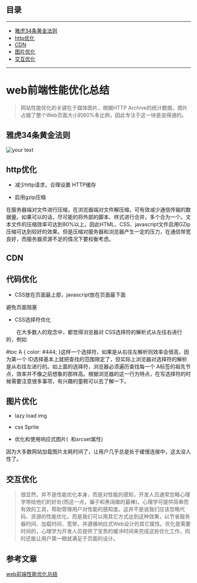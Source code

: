 ## 目录
---
- [雅虎34条黄金法则](#雅虎34条黄金法则)
- [http优化](#http优化)
- [CDN](#CDN)
- [图片优化](#图片优化)
- [交互优化](#交互优化)
---

 # web前端性能优化总结

 > 网站性能优化的关键在于媒体图片，根据HTTP Archive的统计数据，图片占据了整个Web页面大小的60%多比例，因此专注于这一块是说得通的。

## 雅虎34条黄金法则

 ![your text](http://o7bk1ffzo.bkt.clouddn.com/1500794916505)

## http优化

- 减少http请求，合理设置 HTTP缓存

- 启用gzip压缩

在服务器端对文件进行压缩，在浏览器端对文件解压缩，可有效减少通信传输的数据量。如果可以的话，尽可能的将外部的脚本、样式进行合并，多个合为一个。文本文件的压缩效率可达到80%以上，因此HTML、CSS、javascript文件启用GZip压缩可达到较好的效果。但是压缩对服务器和浏览器产生一定的压力，在通信带宽良好，而服务器资源不足的情况下要权衡考虑。

## CDN

## 代码优化

- CSS放在页面最上部，javascript放在页面最下面

避免页面阻塞

- CSS选择符优化

　　在大多数人的观念中，都觉得浏览器对 CSS选择符的解析式从左往右进行的，例如 

#toc A { color: #444; }这样一个选择符，如果是从右往左解析则效率会很高，因为第一个 ID选择基本上就把查找的范围限定了，但实际上浏览器对选择符的解析是从右往左进行的。如上面的选择符，浏览器必须遍历查找每一个 A标签的祖先节点，效率并不像之前想象的那样高。根据浏览器的这一行为特点，在写选择符的时候需要注意很多事项，有兴趣的童鞋可以去了解一下。

## 图片优化

- lazy load img 

- css Sprite

- 优化和使用响应式图片( <image> 和srcset属性)

因为大多数网站加载图片太耗时间了，让用户几乎总是处于缓慢连接中，这太没人性了。

## 交互优化

>很显然，并不是性能优化本身，而是对性能的感知，开发人员通常忽略心理学带给他们的好处(而这一点，骗子和黑阔做的最棒)。心理学可提供简单而有效的工具，帮助管理用户对性能的感知度。这并不是说我们应该忽略代码、资源的性能优化，而是我们可以用其它方式达到这种效果，以节省服务器时间、加载时间、宽带，并遵循响应式Web设计的其它属性。优化是需要时间的，心理学为开发人员提供了宝贵的缓冲时间来完成这些优化工作，同时还能让用户第一眼就满足于页面的设计。

 ## 参考文章

 [web前端性能优化总结](http://www.2cto.com/kf/201604/498725.html)

